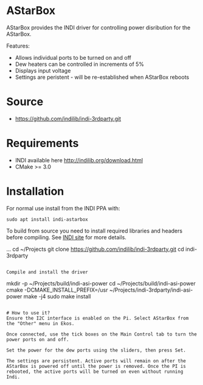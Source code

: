 # AStarBox
AStarBox provides the INDI driver for controlling power disribution for the AStarBox.

Features:
  - Allows individual ports to be turned on and off
  - Dew heaters can be controlled in increments of 5%
  - Displays input voltage
  - Settings are peristent - will be re-established when AStarBox reboots

# Source
* https://github.com/indilib/indi-3rdparty.git

# Requirements
* INDI available here http://indilib.org/download.html
* CMake >= 3.0

# Installation
For normal use install from the INDI PPA with:
```
sudo apt install indi-astarbox
```

To build from source you need to install required libraries and headers before compiling. See [INDI site](http://indilib.org/download.html) for more details.

...
cd ~/Projects
git clone https://github.com/indilib/indi-3rdparty.git
cd indi-3rdparty
```

Compile and install the driver

```
mkdir -p ~/Projects/build/indi-asi-power
cd ~/Projects/build/indi-asi-power
cmake -DCMAKE_INSTALL_PREFIX=/usr ~/Projects/indi-3rdparty/indi-asi-power
make -j4
sudo make install
```

# How to use it?
Ensure the I2C interface is enabled on the Pi. Select AStarBox from the "Other" menu in Ekos.

Once connected, use the tick boxes on the Main Control tab to turn the power ports on and off.

Set the power for the dew ports using the sliders, then press Set.

The settings are persistent. Active ports will remain on after the AStarBox is powered off until the power is removed. Once the PI is rebooted, the active ports will be turned on even without running Indi.

